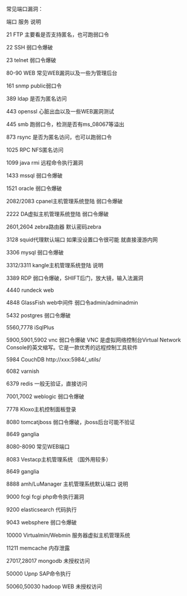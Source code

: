 常见端口漏洞：

端口 服务 说明

21 FTP 主要看是否支持匿名，也可跑弱口令

22 SSH 弱口令爆破

23 telnet 弱口令爆破

80-90 WEB 常见WEB漏洞以及一些为管理后台

161 snmp public弱口令

389 ldap 是否为匿名访问

443 openssl 心脏出血以及一些WEB漏洞测试

445 smb 跑弱口令，检测是否有ms_08067等溢出

873 rsync 是否为匿名访问，也可以跑弱口令

1025 RPC NFS匿名访问

1099 java rmi 远程命令执行漏洞

1433 mssql 弱口令爆破

1521 oracle 弱口令爆破

2082/2083 cpanel主机管理系统登陆 弱口令爆破

2222 DA虚拟主机管理系统登陆 弱口令爆破

2601,2604 zebra路由器 默认密码zebra

3128 squid代理默认端口 如果没设置口令很可能 就直接漫游内网

3306 mysql 弱口令爆破

3312/3311 kangle主机管理系统登陆 说明

3389 RDP 弱口令爆破，SHIFT后门，放大镜，输入法漏洞

4440 rundeck web

4848 GlassFish web中间件 弱口令admin/adminadmin

5432 postgres 弱口令爆破

5560,7778 iSqlPlus

5900,5901,5902 vnc 弱口令爆破 VNC 是虚拟网络控制台Virtual Network Console的英文缩写。它是一款优秀的远程控制工具软件


5984 CouchDB http://xxx:5984/_utils/

6082 varnish

6379 redis 一般无验证，直接访问

7001,7002 weblogic 弱口令爆破

7778 Kloxo主机控制面板登录

8080 tomcatjboss 弱口令爆破，jboss后台可能不验证

8649 ganglia

8080-8090 常见WEB端口

8083 Vestacp主机管理系统 （国外用较多）

8649 ganglia

8888 amh/LuManager 主机管理系统默认端口 说明

9000 fcgi fcgi php命令执行漏洞

9200 elasticsearch 代码执行

9043 websphere 弱口令爆破

10000 Virtualmin/Webmin 服务器虚拟主机管理系统

11211 memcache 内存泄露

27017,28017 mongodb 未授权访问

50000 Upnp SAP命令执行

50060,50030 hadoop WEB 未授权访问
